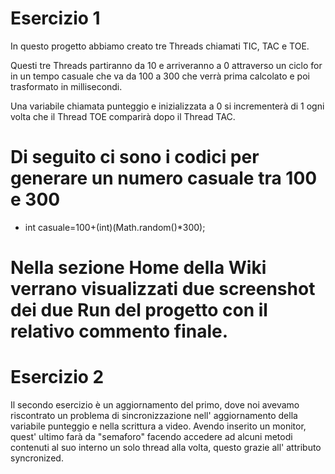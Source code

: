 # Esercizio 1

In questo progetto abbiamo creato tre Threads chiamati TIC, TAC e TOE.

Questi tre Threads partiranno da 10 e arriveranno a 0 attraverso un ciclo for in un tempo casuale che va da 100 a 300 che verrà prima calcolato e poi trasformato in millisecondi.

Una variabile chiamata punteggio e inizializzata a 0 si incrementerà di 1 ogni volta che il Thread TOE comparirà dopo il Thread TAC.


# Di seguito ci sono i codici per generare un numero casuale tra 100 e 300

* int casuale=100+(int)(Math.random()*300); 

# Nella sezione Home della Wiki verrano visualizzati due screenshot dei due Run del progetto con il relativo commento finale.





# Esercizio 2

Il secondo esercizio è un aggiornamento del primo, dove noi avevamo riscontrato un problema di sincronizzazione nell' aggiornamento della variabile punteggio e nella scrittura a video.
Avendo inserito un monitor, quest' ultimo farà da "semaforo" facendo accedere ad alcuni metodi contenuti al suo interno un solo thread alla volta, questo grazie all' attributo syncronized.
